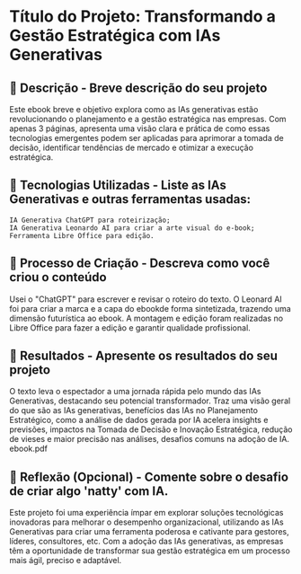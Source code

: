 # Título do Projeto: Transformando a Gestão Estratégica com IAs Generativas 

## 📒 Descrição - Breve descrição do seu projeto

Este ebook breve e objetivo explora como as IAs generativas estão revolucionando o planejamento e a gestão estratégica nas empresas. Com apenas 3 páginas, apresenta uma visão clara e prática de como essas tecnologias emergentes podem ser aplicadas para aprimorar a tomada de decisão, identificar tendências de mercado e otimizar a execução estratégica. 

## 🤖 Tecnologias Utilizadas - Liste as IAs Generativas e outras ferramentas usadas:

    IA Generativa ChatGPT para roteirização;
    IA Generativa Leonardo AI para criar a arte visual do e-book;
    Ferramenta Libre Office para edição.

## 🧐 Processo de Criação - Descreva como você criou o conteúdo

Usei o "ChatGPT" para escrever e revisar o roteiro do texto. O Leonard AI foi para criar a marca e a capa do ebookde forma sintetizada, trazendo uma dimensão futurística ao ebook. A montagem e edição foram realizadas no Libre Office para fazer a edição e garantir qualidade profissional. 

## 🚀 Resultados - Apresente os resultados do seu projeto

O texto leva o espectador a uma jornada rápida pelo mundo das IAs Generativas, destacando seu potencial transformador. Traz uma visão geral do que são as IAs generativas, benefícios das IAs no Planejamento Estratégico, como a análise de dados gerada por IA acelera insights e previsões, impactos na Tomada de Decisão e Inovação Estratégica, redução de vieses e maior precisão nas análises, desafios comuns na adoção de IA. 
ebook.pdf

## 💭 Reflexão (Opcional) - Comente sobre o desafio de criar algo 'natty' com IA.
Este projeto foi uma experiência ímpar em explorar soluções tecnológicas inovadoras para melhorar o desempenho organizacional, utilizando as IAs Generativas para criar uma ferramenta poderosa e cativante para gestores, líderes, consultores, etc. Com a adoção das IAs generativas, as empresas têm a oportunidade de transformar sua gestão estratégica em um processo mais ágil, preciso e adaptável. 
